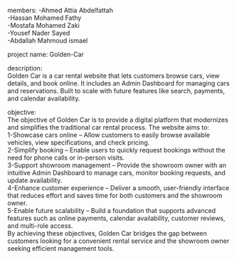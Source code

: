 members: -Ahmed Attia Abdelfattah\
         -Hassan Mohamed Fathy\
         -Mostafa Mohamed Zaki\
         -Yousef Nader Sayed\
         -Abdallah Mahmoud ismael

project name: Golden-Car

description:\
Golden Car is a car rental website that lets customers browse cars, view details, and book online. It includes an Admin Dashboard for managing cars and reservations. Built to scale with future features like search, payments, and calendar availability.

objective:\
The objective of Golden Car is to provide a digital platform that modernizes and simplifies the traditional car rental process. The website aims to:\
  1-Showcase cars online – Allow customers to easily browse available vehicles, view specifications, and check pricing.\
  2-Simplify booking – Enable users to quickly request bookings without the need for phone calls or in-person visits.\
  3-Support showroom management – Provide the showroom owner with an intuitive Admin Dashboard to manage cars, monitor booking requests, and update availability.\
  4-Enhance customer experience – Deliver a smooth, user-friendly interface that reduces effort and saves time for both customers and the showroom owner.\
  5-Enable future scalability – Build a foundation that supports advanced features such as online payments, calendar availability, customer reviews, and multi-role access.\
By achieving these objectives, Golden Car bridges the gap between customers looking for a convenient rental service and the showroom owner seeking efficient management tools.
